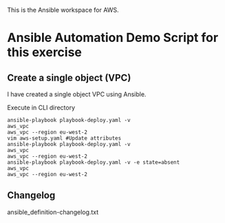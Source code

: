 This is the Ansible workspace for AWS.

# Ansible Automation Demo Script for this exercise

## Create a single object (VPC)

I have created a single object VPC using Ansible.

Execute in CLI directory

```
ansible-playbook playbook-deploy.yaml -v
aws_vpc
aws_vpc --region eu-west-2
vim aws-setup.yaml #Update attributes
ansible-playbook playbook-deploy.yaml -v
aws_vpc
aws_vpc --region eu-west-2
ansible-playbook playbook-deploy.yaml -v -e state=absent
aws_vpc
aws_vpc --region eu-west-2
```

## Changelog
ansible_definition-changelog.txt
